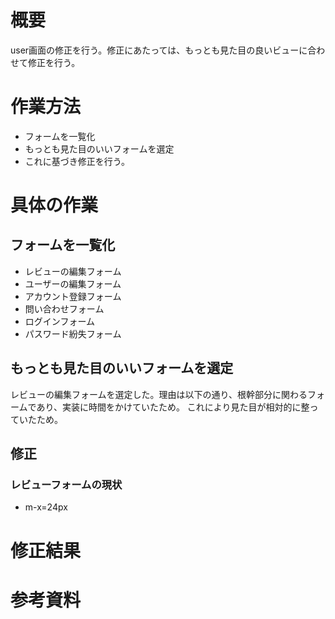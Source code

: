 # 概要
user画面の修正を行う。修正にあたっては、もっとも見た目の良いビューに合わせて修正を行う。

# 作業方法
- フォームを一覧化
- もっとも見た目のいいフォームを選定
- これに基づき修正を行う。

# 具体の作業
## フォームを一覧化
- レビューの編集フォーム
- ユーザーの編集フォーム
- アカウント登録フォーム
- 問い合わせフォーム
- ログインフォーム
- パスワード紛失フォーム

## もっとも見た目のいいフォームを選定
レビューの編集フォームを選定した。理由は以下の通り、根幹部分に関わるフォームであり、実装に時間をかけていたため。
これにより見た目が相対的に整っていたため。

## 修正
### レビューフォームの現状
- m-x=24px

# 修正結果



# 参考資料
